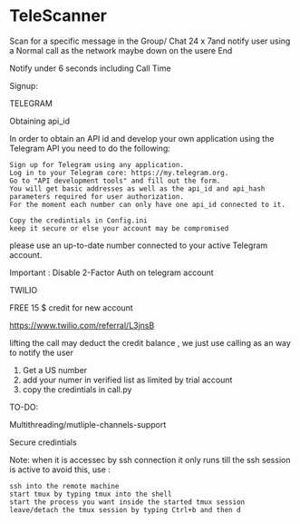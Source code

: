 # TeleScanner


Scan for a specific message in the Group/ Chat 24 x 7and notify user using a Normal call as the network maybe down on the usere End  

Notify under 6 seconds including Call Time

Signup:


TELEGRAM


Obtaining api_id

In order to obtain an API id and develop your own application using the Telegram API you need to do the following:

    Sign up for Telegram using any application.
    Log in to your Telegram core: https://my.telegram.org.
    Go to "API development tools" and fill out the form.
    You will get basic addresses as well as the api_id and api_hash parameters required for user authorization.
    For the moment each number can only have one api_id connected to it.

    Copy the credintials in Config.ini
    keep it secure or else your account may be compromised 

please use an up-to-date number connected to your active Telegram account.

 Important :  Disable 2-Factor Auth on telegram account


TWILIO

FREE 15 $ credit for new account

https://www.twilio.com/referral/L3jnsB

lifting the call may deduct the credit balance , we just use calling as an way to notify the user

1. Get a US number
2. add your numer in  verified list as limited by trial account
3. copy the credintials in call.py



TO-DO:

Multithreading/mutliple-channels-support

Secure credintials


Note:
when it is accessec by ssh connection it only runs till the ssh session is active to avoid this, use :


    ssh into the remote machine
    start tmux by typing tmux into the shell
    start the process you want inside the started tmux session
    leave/detach the tmux session by typing Ctrl+b and then d


